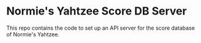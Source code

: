 # Normie's Yahtzee Score DB Server
This repo contains the code to set up an API server for the score database of Normie's Yahtzee.